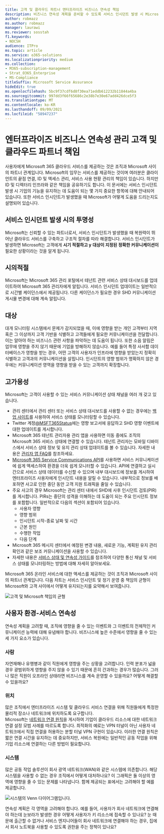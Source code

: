 ```yaml
---
title: 고객 및 클라우드 파트너 엔터프라이즈 비즈니스 연속성 책임
description: 비즈니스 연속성 계획을 준비할 수 있도록 서비스 인시던트 발생 시 Microsoft가 수행하는 작업을 이해합니다.
author: robmazz
ms.author: robmazz
manager: laurawi
ms.reviewer: sosstah
f1.keywords:
- NOCSH
audience: ITPro
ms.topic: article
ms.service: o365-solutions
ms.localizationpriority: medium
ms.collection:
- M365-subscription-management
- Strat_O365_Enterprise
- MS-Compliance
titleSuffix: Microsoft Service Assurance
hideEdit: true
ms.openlocfilehash: 5bc9f37cdf6d8f30ea71eddb612232b11844a4ba
ms.sourcegitcommit: 997dd3f66f65686c2e38b7e30e67add426dce5f3
ms.translationtype: MT
ms.contentlocale: ko-KR
ms.lasthandoff: 09/09/2021
ms.locfileid: "58947237"
---
```

# <a name="enterprise-business-continuity-management-customer-and-cloud-partner-responsibilities"></a>엔터프라이즈 비즈니스 연속성 관리 고객 및 클라우드 파트너 책임

사용자에게 Microsoft 365 클라우드 서비스를 제공하는 것은 조직과 Microsoft 사이의 파트너 관계입니다. Microsoft의 임무는 서비스를 제공하는 것이며 여러분은 클라이언트의 끝점 연결, ID 및 액세스 관리, 서비스 사용 현황 관리의 책임이 있습니다. 하지만 ID 및 디렉터리 인프라와 같은 책임을 공유하기도 합니다. 이 문서에는 서비스 인시던트 발생 시 기업의 기능을 유지하는 데 도움이 되는 몇 가지 중요한 항목에 대해 안내되어 있습니다. 또한 서비스 인시던트가 발생했을 때 Microsoft가 어떻게 도움을 드리는지도 설명되어 있습니다.

## <a name="transparency-during-service-incidents"></a>서비스 인시던트 발생 시의 투명성

Microsoft는 신뢰할 수 있는 파트너로서, 서비스 인시던트가 발생했을 때 복원력이 뛰어난 클라우드 서비스를 구축하고 구조적 절차를 따라 해결합니다. 서비스 인시던트가 발생하면 Microsoft는 고객에게 **시기 적절하고 y** **대상이 지정된** **정확한 커뮤니케이션이** 필요한 상황이라는 것을 알게 됩니다.

## <a name="timely"></a>시의적절

Microsoft는 Microsoft 365 관리 포털에서 테넌트 관련 서비스 상태 대시보드를 업데이트하여 Microsoft 365 관리자에게 알립니다. 서비스 인시던트 업데이트는 일반적으로 시간별 케이던스에서 제공됩니다. 다른 케이던스가 필요한 경우 SHD 커뮤니케이션 게시물 변경에 대해 계속 알립니다.

## <a name="targeted"></a>대상

대개 모니터링 시스템에서 문제가 감지되었을 때, 이에 영향을 받는 개인 고객부터 지역 혹은 그 이상까지 고객 기반을 식별하고 고객들에게 필요한 커뮤니케이션을 전달합니다. 이는 알아야 하는 비즈니스 관련 사항을 파악하는 데 도움이 됩니다. 또한 소음 알림은 업무에 영향을 주지 않기 때문에 기업을 방해하지 않습니다. 예를 들어 특정 사서함 데이터베이스가 영향을 받는 경우, 어떤 고객의 사용자가 인프라에 영향을 받았는지 정확히 식별하고 고객과의 커뮤니케이션을 살핍니다. 인시던트의 영향 범위가 명확하지 않은 경우에는 커뮤니케이션 영역을 영향을 받을 수 있는 고객까지 확장합니다.

## <a name="highly-available"></a>고가용성

Microsoft는 고객이 사용할 수 있는 서비스 커뮤니케이션 상태 채널을 여러 개 갖고 있습니다.

- 관리 센터에서 관리 센터 또는 서비스 상태 대시보드를 사용할 수 없는 경우에는 [백업 사이트](https://status.office365.com/)를 사용하여 서비스 상태를 모니터링할 수 있습니다.
- Twitter 계정[@MSFT365Status](https://twitter.com/msft365status?lang=en)에는 영향 보고서에 응답하고 SHD 영향 이벤트에 대한 업데이트를 게시합니다.
- Microsoft 365 테넌트 관리자용 관리 앱을 사용하면 이동 중에도 조직의 Microsoft 365 서비스 상태에 연결할 수 있습니다. 테넌트 관리자는 모바일 디바이스에서 서비스 상태 정보 및 유지 관리 상태 업데이트를 볼 수 있습니다. 자세한 내용은 [관리자 앱 FAQ](/office365/admin/admin-overview/admin-mobile-app)를 참조하세요.
- [Microsoft 365 Service Communications API](/office365/servicedescriptions/office-365-platform-service-description/service-health-and-continuity#office-365-service-communications-api)를 사용하면 서비스 커뮤니케이션에 쉽게 액세스하여 환경을 더욱 쉽게 모니터할 수 있습니다. API에 연결하고 실시간으로 서비스 상태 데이터를 수신할 수 있으며 내부 대시보드에 정보를 게시하여 엔터프라이즈 사용자에게 인시던트 내용을 알릴 수 있습니다. 내부적으로 정보를 배포하면 사고로 인한 중단 동안 고객 지원 트래픽을 줄일 수 있습니다.
- 주요 사고의 경우 Microsoft는 관리 센터 내에서 SHD에 사후 인시던트 검토(PIR)를 게시합니다. PIRs는 중단의 성격을 이해하는 데 도움이 되는 주요 인시던트 정보를 포함합니다. 일반적으로 다음의 섹션이 포함되어 있습니다.
    - 사용자 영향
    - 영향 범위
    - 인시던트 시작-종료 날짜 및 시간
    - 근본 원인
    - 수행한 작업
    - 다음 단계
- Microsoft 365 메시지 센터에서 예정된 변경 내용, 새로운 기능, 계획된 유지 관리 확인과 같은 보조 커뮤니케이션을 사용할 수 있습니다.
- 자세한 내용은 [서비스 상태 및 연속성 가이드](/office365/servicedescriptions/office-365-platform-service-description/service-health-and-continuity)를 참조하여 다양한 통신 채널 및 서비스 상태를 모니터링하는 방법에 대해 자세히 알아보세요.

Microsoft 365 온라인 서비스에 대한 액세스를 제공하는 것이 조직과 Microsoft 사이의 파트너 관계입니다. 다음 차트는 서비스 인시던트 및 정기 운영 중 책임의 균형이 Microsoft와 고객 사이에서 어떻게 유지되는지를 요약해서 보여줍니다.

![고객 및 Microsoft 책임의 균형](../media/responsibilities.png)

## <a name="your-environment---service-continuity"></a>사용자 환경-서비스 연속성

연속성 계획을 고려할 때, 조직에 영향을 줄 수 있는 이벤트와 그 이벤트의 전체적인 커뮤니케이션 능력에 대해 유념해야 합니다. 비즈니스에 높은 수준에서 영향을 줄 수 있는 세 가지 요소가 있습니다.

### <a name="people"></a>사람

자연재해나 유행병과 같이 직원에게 영향을 주는 상황을 고려합니다. 인력 분포가 넓을 경우 광범위하게 영향을 주지 않을 수 있기 때문에 흔히 간과하는 경우가 많습니다. 그러나 많은 직원이 오프라인 상태라면 비즈니스를 계속 운영할 수 있을까요? 어떻게 해결할 수 있을까요?

### <a name="location"></a>위치

많은 조직에서 엔터프라이즈 시스템 및 클라우드 서비스 연결을 위해 직원들에게 특정한 물리적 장소나 네트워크에 위치하도록 요구합니다.  
Microsoft는 [네트워크 연결 원칙](/microsoft-365/enterprise/microsoft-365-network-connectivity-principles)을 게시하여 기업이 클라우드 리소스에 대한 네트워크 연결 설정 모범 사례를 따르도록 합니다. 최적화의 예로는 VPN 터널이 아닌 사용자 네트워크에서 직접 연결을 허용하는 분할 터널 VPN 구현이 있습니다.  이러한 연결 원칙은 짧은 연결 시간을 유지하는 데 중요하지만, 서비스 복원에는 일반적인 공동 작업을 위해 기업 리소스에 연결하는 다른 방법이 필요합니다.

### <a name="systems"></a>시스템

많은 공동 작업 솔루션이 회사 광역 네트워크(WAN)와 같은 시스템에 의존합니다. 해당 시스템을 사용할 수 없는 경우 조직에서 어떻게 대처하나요?
이 그래픽은 둘 이상의 영역에 영향을 줄 수 있는 문제를 나타냅니다. 함께 제공되는 표에서는 고려해야 할 예를 제공합니다.

![시스템의 Venn 다이어그램입니다.](../media/venn-diagram.png)

연속성 계획은 각 영역을 고려해야 합니다. 예를 들어, 사용자가 회사 네트워크에 연결해야 하는데 눈보라가 발생한 경우 어떻게 사용자가 키 리소스에 접속할 수 있나요? 눈 때문에 출근할 수 없거나 서비스 엔지니어들이 회사 네트워크에 연결해야 하는 경우, 집에서 회사 노트북을 사용할 수 있도록 권한을 주는 정책이 있나요?
